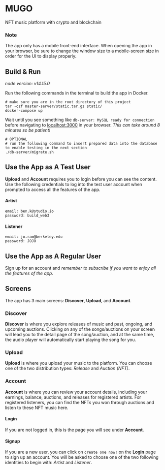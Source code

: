 # MUGO
NFT music platform with crypto and blockchain

### Note
The app only has a mobile front-end interface. When opening the app in your browser, be sure to change the window size to a mobile-screen size in order for the UI to display properly.

## Build & Run
*node version: v14.15.0*

Run the following commands in the terminal to build the app in Docker.
```shell
# make sure you are in the root directory of this project
tar -czf master-server/static.tar.gz static/
docker-compose up
```
Wait until you see something like `db-server: MySQL ready for connection` before navigating to [localhost:3000](http://localhost:3000) in your browser. *This can take around 8 minutes so be patient!*
```shell
# OPTIONAL
# run the following command to insert prepared data into the database to enable testing in the next section
./db-server/migrate.sh
```

## Use the App as A Test User
**Upload** and **Account** requires you to login before you can see the content. Use the following credentials to log into the test user account when prompted to access all the features of the app.
#### Artist
```
email: ben.k@studio.io
password: build_web3
```
#### Listener
```
email: jo.ram@berkeley.edu
password: JOJO
```

## Use the App as A Regular User
Sign up for an account and *remember to subscribe if you want to enjoy all the features of the app*.

## Screens
The app has 3 main screens: **Discover**, **Upload**, and **Account**.

### Discover
**Discover** is where you explore releases of music and past, ongoing, and upcoming auctions. Clicking on any of the songs/auctions on your screen will lead you to the detail page of the song/auction, and at the same time, the audio player will automatically start playing the song for you.

### Upload
**Upload** is where you upload your music to the platform. You can choose one of the two distribution types: _Release_ and _Auction (NFT)_.

### Account
**Account** is where you can review your account details, including your earnings, balance, auctions, and releases for registered artists. For registered listeners, you can find the NFTs you won through auctions and listen to these NFT music here.

#### Login
If you are not logged in, this is the page you will see under **Account**.

#### Signup
If you are a new user, you can click on `create one now!` on the **Login** page to sign up an account. You will be asked to choose one of the two following identities to begin with: _Artist_ and _Listener_.
